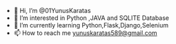 - 👋 Hi, I’m @01YunusKaratas
- 👀 I’m interested in Python ,JAVA and SQLITE Database
- 🌱 I’m currently learning Python,Flask,Django,Selenium
- 📫 How to reach me yunuskaratas589@gmail.com

<!---
01YunusKaratas/01YunusKaratas is a ✨ special ✨ repository because its `README.md` (this file) appears on your GitHub profile.
You can click the Preview link to take a look at your changes.
--->
